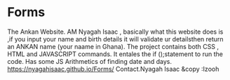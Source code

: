 # Forms
The Ankan Website.
AM Nyagah Isaac , basically what this website does is ,if you input your name and birth details it will validate ur detailsthen return an ANKAN name 
(your naame in Ghana).
The project contains both CSS , HTML and JAVASCRIPT commands.
It entales the if  ();statement to run the code.
Has some  JS Arithmetics of finding date and days.
https://nyagahisaac.github.io/Forms/
Contact.Nyagah Isaac
&copy :Izooh

    

